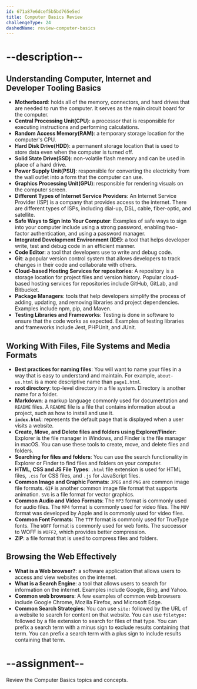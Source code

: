 ```yaml
---
id: 671a87e6dcef5b5bd765e5ed
title: Computer Basics Review
challengeType: 24
dashedName: review-computer-basics
---
```


# --description--

## Understanding Computer, Internet and Developer Tooling Basics

- **Motherboard**: holds all of the memory, connectors, and hard drives that are needed to run the computer. It serves as the main circuit board for the computer.
- **Central Processing Unit(CPU)**: a processor that is responsible for executing instructions and performing calculations.
- **Random Access Memory(RAM)**: a temporary storage location for the computer's CPU.
- **Hard Disk Drive(HDD)**: a permanent storage location that is used to store data even when the computer is turned off.
- **Solid State Drive(SSD)**: non-volatile flash memory and can be used in place of a hard drive.
- **Power Supply Unit(PSU)**: responsible for converting the electricity from the wall outlet into a form that the computer can use.
- **Graphics Processing Unit(GPU)**: responsible for rendering visuals on the computer screen.
- **Different Types of Internet Service Providers**: An Internet Service Provider (ISP) is a company that provides access to the internet. There are different types of ISPs, including dial-up, DSL, cable, fiber-optic, and satellite.
- **Safe Ways to Sign Into Your Computer**: Examples of safe ways to sign into your computer include using a strong password, enabling two-factor authentication, and using a password manager.
- **Integrated Development Environment (IDE)**: a tool that helps developer write, test and debug code in an efficient manner.
- **Code Editor**: a tool that developers use to write and debug code.
- **Git**: a popular version control system that allows developers to track changes in their code and collaborate with others.
- **Cloud-based Hosting Services for repositories**: A repository is a storage location for project files and version history. Popular cloud-based hosting services for repositories include GitHub, GitLab, and Bitbucket.
- **Package Managers**: tools that help developers simplify the process of adding, updating, and removing libraries and project dependencies. Examples include npm, pip, and Maven.
- **Testing Libraries and Frameworks**: Testing is done in software to ensure that the code works as expected. Examples of testing libraries and frameworks include Jest, PHPUnit, and JUnit.

## Working With Files, File Systems and Media Formats

- **Best practices for naming files**: You will want to name your files in a way that is easy to understand and maintain. For example, `about-us.html` is a more descriptive name than `page1.html`.
- **root directory**: top-level directory in a file system. Directory is another name for a folder.
- **Markdown**: a markup language commonly used for documentation and `README` files. A `README` file is a file that contains information about a project, such as how to install and use it.
- **`index.html`**: represents the default page that is displayed when a user visits a website.
- **Create, Move, and Delete files and folders using Explorer/Finder**: Explorer is the file manager in Windows, and Finder is the file manager in macOS. You can use these tools to create, move, and delete files and folders.
- **Searching for files and folders**: You can use the search functionality in Explorer or Finder to find files and folders on your computer.
- **HTML, CSS and JS File Types**: `.html` file extension is used for HTML files, `.css` for CSS files, and `.js` for JavaScript files.
- **Common Image and Graphic Formats**: `JPEG` and `PNG` are common image file formats. `GIF` is another common image file format that supports animation. `SVG` is a file format for vector graphics.
- **Common Audio and Video Formats**: The `MP3` format is commonly used for audio files. The `MP4` format is commonly used for video files. The `MOV` format was developed by Apple and is commonly used for video files.
- **Common Font Formats**: The `TTF` format is commonly used for TrueType fonts. The `WOFF` format is commonly used for web fonts. The successor to WOFF is `WOFF2`, which provides better compression.
- **ZIP**: a file format that is used to compress files and folders.

## Browsing the Web Effectively

- **What is a Web browser?**: a software application that allows users to access and view websites on the internet.
- **What is a Search Engine**: a tool that allows users to search for information on the internet. Examples include Google, Bing, and Yahoo.
- **Common web browsers**: A few examples of common web browsers include Google Chrome, Mozilla Firefox, and Microsoft Edge.
- **Common Search Strategies**: You can use `site:` followed by the URL of a website to search for content on that website. You can use `filetype:` followed by a file extension to search for files of that type. You can prefix a search term with a minus sign to exclude results containing that term. You can prefix a search term with a plus sign to include results containing that term.

# --assignment--

Review the Computer Basics topics and concepts.
